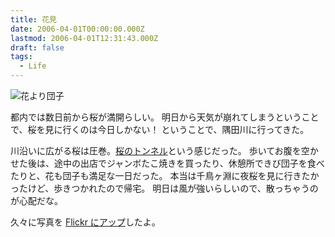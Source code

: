 ```yaml
---
title: 花見
date: 2006-04-01T00:00:00.000Z
lastmod: 2006-04-01T12:31:43.000Z
draft: false
tags:
  - Life
---
```


![花より団子](@/assets/flickr/121215715.jpg "花より団子")

都内では数日前から桜が満開らしい。 明日から天気が崩れてしまうということで、桜を見に行くのは今日しかない！ ということで、隅田川に行ってきた。

川沿いに広がる桜は圧巻。[桜のトンネル](http://www.flickr.com/photos/machu/121214209/)という感じだった。 歩いてお腹を空かせた後は、途中の出店でジャンボたこ焼きを買ったり、休憩所できび団子を食べたりと、花も団子も満足な一日だった。 本当は千鳥ヶ淵に夜桜を見に行きたかったけど、歩きつかれたので帰宅。 明日は風が強いらしいので、散っちゃうのが心配だな。

久々に写真を [Flickr にアップ](http://www.flickr.com/photos/machu/archives/date-taken/2006/04/01/detail/)したよ。
